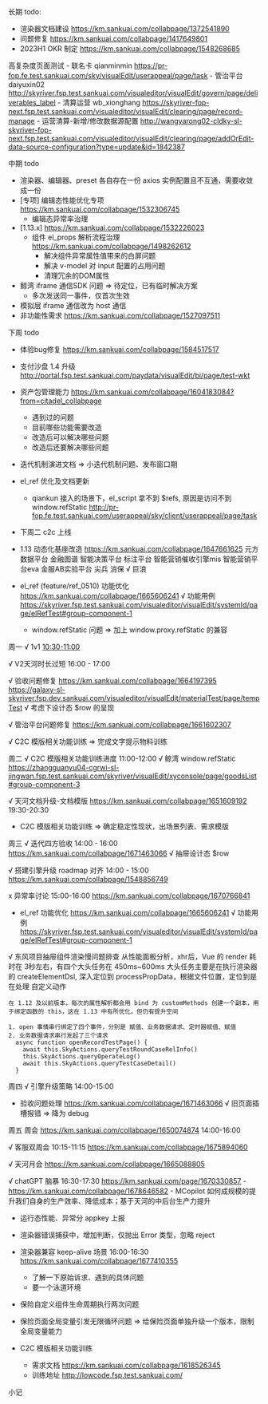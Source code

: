 长期 todo:
  - 渲染器文档建设 https://km.sankuai.com/collabpage/1372541890
  - 问题修复 https://km.sankuai.com/collabpage/1417649801
  - 2023H1 OKR 制定 https://km.sankuai.com/collabpage/1548268685

  高复杂度页面测试
    - 联名卡 qianminmin https://pr-fop.fe.test.sankuai.com/sky/visualEdit/userappeal/page/task
    - 管治平台 daiyuxin02 http://skyriver.fsp.test.sankuai.com/visualeditor/visualEdit/govern/page/deliverables_label
    - 清算运营 wb_xionghang https://skyriver-fop-next.fsp.test.sankuai.com/visualeditor/visualEdit/clearing/page/record-manage
    - 运营清算-新增/修改数据源配置 http://wangyarong02-cldky-sl-skyriver-fop-next.fsp.test.sankuai.com/visualeditor/visualEdit/clearing/page/addOrEdit-data-source-configuration?type=update&id=1842387

中期 todo
  - 渲染器、编辑器、preset 各自存在一份 axios 实例配置且不互通，需要收敛成一份
  - [专项] 编辑态性能优化专项 https://km.sankuai.com/collabpage/1532306745
    - 编辑态异常率治理
  - [1.13.x] https://km.sankuai.com/collabpage/1532226023
    - 组件 el_props 解析流程治理 https://km.sankuai.com/collabpage/1498262612
      - 解决组件异常属性值带来的白屏问题
      - 解决 v-model 对 input 配置的占用问题
      - 清理冗余的DOM属性
  - 鲸湾 iframe 通信SDK 问题 => 待定位，已有临时解决方案
    - 多次发送同一事件，仅首次生效
  - 模拟层 iframe 通信改为 host 通信
  - 非功能性需求 https://km.sankuai.com/collabpage/1527097511
  
下周 todo
  - 体验bug修复 https://km.sankuai.com/collabpage/1584517517
  - 支付沙盘 1.4 升级 http://portal.fsp.test.sankuai.com/paydata/visualEdit/bi/page/test-wkt
  - 资产包管理能力 https://km.sankuai.com/collabpage/1604183084?from=citadel_collabpage
    - 遇到过的问题
    - 目前哪些功能需要改造
    - 改造后可以解决哪些问题
    - 改造后还要解决哪些问题

  - 迭代机制演进文档 => 小迭代机制问题、发布窗口期

  - el_ref 优化及文档更新
    - qiankun 接入的场景下，el_script 拿不到 $refs, 原因是访问不到 window.refStatic http://pr-fop.fe.test.sankuai.com/userappeal/sky/client/userappeal/page/task

  - 下周二 c2c 上线

  - 1.13 动态化基座改造 https://km.sankuai.com/collabpage/1647661625
    元方数据平台
    金融图谱
    智能决策平台
    标注平台
    智能营销催收引擎mis
    智能营销平台eva
    金服AB实验平台
    尖兵
    消保
    √ 巨浪

  - el_ref (feature/ref_0510) 功能优化 https://km.sankuai.com/collabpage/1665606241
    √ 功能用例 https://skyriver.fsp.test.sankuai.com/visualeditor/visualEdit/systemId/page/elRefTest#group-component-1
    - window.refStatic 问题 => 加上 window.proxy.refStatic 的兼容

周一
  √ 1v1 [10:30-11:00](../../沟通/230508一晨1v1.md)

  √ V2天河时长过短 16:00 - 17:00

  √ 验收问题修复
    https://km.sankuai.com/collabpage/1664197395
    https://galaxy-sl-skyriver.fsp.dev.sankuai.com/visualeditor/visualEdit/materialTest/page/tempTest
    √ 考虑下设计态 $row 的呈现
  
  √ 管治平台问题修复 https://km.sankuai.com/collabpage/1661602307

  √ C2C 模版相关功能训练 => 完成文字提示物料训练

周二
  √ C2C 模版相关功能训练进度 11:00-12:00
  √ 鲸湾 window.refStatic https://zhangguanyu04-cgrwi-sl-jingwan.fsp.test.sankuai.com/skyriver/visualEdit/xyconsole/page/goodsList#group-component-3

  √ 天河文档升级-文档模版 https://km.sankuai.com/collabpage/1651609192 19:30-20:30

  - C2C 模版相关功能训练 => 确定稳定性现状，出场景列表、需求模版

周三
  √ 迭代四方验收 14:00 - 16:00 https://km.sankuai.com/collabpage/1671463066
    √ 抽屉设计态 $row

  √ 搭建引擎升级 roadmap 对齐 14:00 - 15:00 https://km.sankuai.com/collabpage/1548856749

  x 异常率讨论 15:00-16:00 https://km.sankuai.com/collabpage/1670766841

  - el_ref 功能优化 https://km.sankuai.com/collabpage/1665606241
    √ 功能用例 https://skyriver.fsp.test.sankuai.com/visualeditor/visualEdit/systemId/page/elRefTest#group-component-1

  √ 东风项目抽屉组件渲染慢问题排查
    从性能面板分析，xhr后，Vue 的 render 耗时在 3秒左右，有四个大头任务在 450ms~600ms
    大头任务主要是在执行渲染器的 createElementDsl, 深入定位到 processPropData，根据文件位置，定位到是在处理 自定义动作

    在 1.12 及以前版本，每次的属性解析都会用 bind 为 customMethods 创建一个副本，用于绑定函数的 this，这在 1.13 中有所优化，但仍有提升空间

    1. open 事情串行绑定了四个事件，分别是 赋值、业务数据请求、定时器赋值、赋值
    2. 业务数据请求串行发起了三个请求
      async function openRecordTestPage() {
        await this.SkyActions.queryTestRoundCaseRelInfo()
        this.SkyActions.queryOperateLog()
        await this.SkyActions.queryTestCaseDetail()
      }
  
周四
  √ 引擎升级策略 14:00-15:00
  - 验收问题处理 https://km.sankuai.com/collabpage/1671463066
    √ 旧页面插槽报错 => 降为 debug

周五
  周会 https://km.sankuai.com/collabpage/1650074874 14:00-16:00

  √ 客服双周会 10:15-11:15 https://km.sankuai.com/collabpage/1675894060

  √ 天河月会 https://km.sankuai.com/collabpage/1665088805

  √ chatGPT 脑暴 16:30-17:30 https://km.sankuai.com/page/1670330857
    - https://km.sankuai.com/collabpage/1678646582
    - MCopilot 如何成规模的提升我们自身的生产效率、降低成本；基于天河的中后台生产力提升

  - 运行态性能、异常分 appkey 上报
  - 渲染器错误捕获中，增加判断，仅抛出 Error 类型，忽略 reject

  - 渲染器兼容 keep-alive 场景 16:00-16:30 https://km.sankuai.com/collabpage/1677410355
    - 了解一下原始诉求、遇到的具体问题
    - 要一个泳道环境

  - 保险自定义组件生命周期执行两次问题

  - 保险页面全局变量引发无限循环问题
    => 给保险页面单独升级一个版本，限制全局变量能力

  - C2C 模版相关功能训练 
    - 需求文档 https://km.sankuai.com/collabpage/1618526345
    - 训练地址 http://lowcode.fsp.test.sankuai.com/
  
小记

